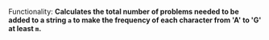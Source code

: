 Functionality: **Calculates the total number of problems needed to be added to a string `a` to make the frequency of each character from 'A' to 'G' at least `m`.**